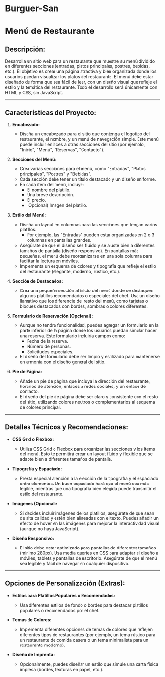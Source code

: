 # Burguer-San
# Menú de Restaurante

## Descripción:

Desarrolla un sitio web para un restaurante que muestre su menú dividido en diferentes secciones (entradas, platos principales, postres, bebidas, etc.). El objetivo es crear una página atractiva y bien organizada donde los usuarios puedan visualizar los platos del restaurante. El menú debe estar diseñado de forma que sea fácil de leer, con un diseño visual que refleje el estilo y la temática del restaurante. Todo el desarrollo será únicamente con HTML y CSS, sin JavaScript.

---

## Características del Proyecto:

1. **Encabezado:**

   - Diseña un encabezado para el sitio que contenga el logotipo del restaurante, el nombre, y un menú de navegación simple. Este menú puede incluir enlaces a otras secciones del sitio (por ejemplo, "Inicio", "Menú", "Reservas", "Contacto").

2. **Secciones del Menú:**

   - Crea varias secciones para el menú, como "Entradas", "Platos principales", "Postres" y "Bebidas".
   - Cada sección debe tener un título destacado y un diseño uniforme.
   - En cada ítem del menú, incluye:
     - El nombre del platillo.
     - Una breve descripción.
     - El precio.
     - (Opcional) Imagen del platillo.

3. **Estilo del Menú:**

   - Diseña un layout en columnas para las secciones que tengan varios platillos.
     - Por ejemplo, las "Entradas" pueden estar organizadas en 2 o 3 columnas en pantallas grandes.
   - Asegúrate de que el diseño sea fluido y se ajuste bien a diferentes tamaños de pantalla (diseño responsivo). En pantallas más pequeñas, el menú debe reorganizarse en una sola columna para facilitar la lectura en móviles.
   - Implementa un esquema de colores y tipografía que refleje el estilo del restaurante (elegante, moderno, rústico, etc.).

4. **Sección de Destacados:**

   - Crea una pequeña sección al inicio del menú donde se destaquen algunos platillos recomendados o especiales del chef. Usa un diseño llamativo que los diferencie del resto del menú, como tarjetas o bloques destacados con bordes, sombras o colores diferentes.

5. **Formulario de Reservación (Opcional):**

   - Aunque no tendrá funcionalidad, puedes agregar un formulario en la parte inferior de la página donde los usuarios puedan simular hacer una reserva. Este formulario incluiría campos como:
     - Fecha de la reserva.
     - Número de personas.
     - Solicitudes especiales.
   - El diseño del formulario debe ser limpio y estilizado para mantenerse en armonía con el diseño general del sitio.

6. **Pie de Página:**
   - Añade un pie de página que incluya la dirección del restaurante, horarios de atención, enlaces a redes sociales, y un enlace de contacto.
   - El diseño del pie de página debe ser claro y consistente con el resto del sitio, utilizando colores neutros o complementarios al esquema de colores principal.

---

## Detalles Técnicos y Recomendaciones:

- **CSS Grid o Flexbox:**

  - Utiliza CSS Grid o Flexbox para organizar las secciones y los ítems del menú. Esto te permitirá crear un layout fluido y flexible que se adapte bien a diferentes tamaños de pantalla.

- **Tipografía y Espaciado:**

  - Presta especial atención a la elección de la tipografía y el espaciado entre elementos. Un buen espaciado hará que el menú sea más legible, mientras que una tipografía bien elegida puede transmitir el estilo del restaurante.

- **Imágenes (Opcional):**

  - Si decides incluir imágenes de los platillos, asegúrate de que sean de alta calidad y estén bien alineadas con el texto. Puedes añadir un efecto de hover en las imágenes para mejorar la interactividad visual (aunque no haya JavaScript).

- **Diseño Responsivo:**
  - El sitio debe estar optimizado para pantallas de diferentes tamaños (minimo 280px). Usa media queries en CSS para adaptar el diseño a móviles, tablets y pantallas de escritorio. Asegúrate de que el menú sea legible y fácil de navegar en cualquier dispositivo.

---

## Opciones de Personalización (Extras):

- **Estilos para Platillos Populares o Recomendados:**
  - Usa diferentes estilos de fondo o bordes para destacar platillos populares o recomendados por el chef.
- **Temas de Colores:**

  - Implementa diferentes opciones de temas de colores que reflejen diferentes tipos de restaurantes (por ejemplo, un tema rústico para un restaurante de comida casera o un tema minimalista para un restaurante moderno).

- **Diseño de Imprenta:**
  - Opcionalmente, puedes diseñar un estilo que simule una carta física impresa (bordes, texturas en papel, etc.).
